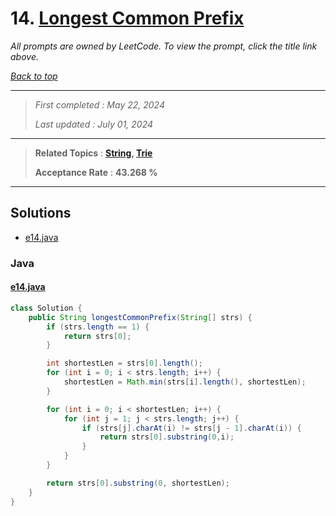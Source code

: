 # 14. [Longest Common Prefix](<https://leetcode.com/problems/longest-common-prefix>)

*All prompts are owned by LeetCode. To view the prompt, click the title link above.*

*[Back to top](<../README.md>)*

------

> *First completed : May 22, 2024*
>
> *Last updated : July 01, 2024*

------

> **Related Topics** : **[String](<by_topic/String.md>), [Trie](<by_topic/Trie.md>)**
>
> **Acceptance Rate** : **43.268 %**

------

## Solutions

- [e14.java](<../my-submissions/e14.java>)
### Java
#### [e14.java](<../my-submissions/e14.java>)
```Java
class Solution {
    public String longestCommonPrefix(String[] strs) {
        if (strs.length == 1) {
            return strs[0];
        }

        int shortestLen = strs[0].length();
        for (int i = 0; i < strs.length; i++) {
            shortestLen = Math.min(strs[i].length(), shortestLen);
        }

        for (int i = 0; i < shortestLen; i++) {
            for (int j = 1; j < strs.length; j++) {
                if (strs[j].charAt(i) != strs[j - 1].charAt(i)) {
                    return strs[0].substring(0,i);
                }
            }
        }

        return strs[0].substring(0, shortestLen);
    }
}
```

